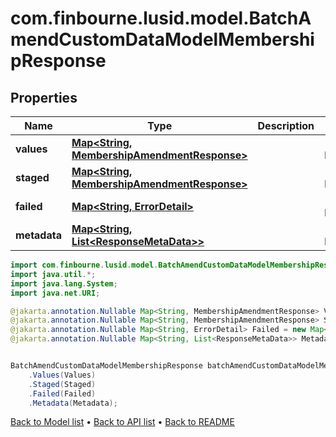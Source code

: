 # com.finbourne.lusid.model.BatchAmendCustomDataModelMembershipResponse

## Properties

Name | Type | Description | Notes
------------ | ------------- | ------------- | -------------
**values** | [**Map&lt;String, MembershipAmendmentResponse&gt;**](MembershipAmendmentResponse.md) |  | [optional] [default to Map<String, MembershipAmendmentResponse>]
**staged** | [**Map&lt;String, MembershipAmendmentResponse&gt;**](MembershipAmendmentResponse.md) |  | [optional] [default to Map<String, MembershipAmendmentResponse>]
**failed** | [**Map&lt;String, ErrorDetail&gt;**](ErrorDetail.md) |  | [optional] [default to Map<String, ErrorDetail>]
**metadata** | [**Map&lt;String, List&lt;ResponseMetaData&gt;&gt;**](List.md) |  | [optional] [default to Map<String, List<ResponseMetaData>>]

```java
import com.finbourne.lusid.model.BatchAmendCustomDataModelMembershipResponse;
import java.util.*;
import java.lang.System;
import java.net.URI;

@jakarta.annotation.Nullable Map<String, MembershipAmendmentResponse> Values = new Map<String, MembershipAmendmentResponse>();
@jakarta.annotation.Nullable Map<String, MembershipAmendmentResponse> Staged = new Map<String, MembershipAmendmentResponse>();
@jakarta.annotation.Nullable Map<String, ErrorDetail> Failed = new Map<String, ErrorDetail>();
@jakarta.annotation.Nullable Map<String, List<ResponseMetaData>> Metadata = new Map<String, List<ResponseMetaData>>();


BatchAmendCustomDataModelMembershipResponse batchAmendCustomDataModelMembershipResponseInstance = new BatchAmendCustomDataModelMembershipResponse()
    .Values(Values)
    .Staged(Staged)
    .Failed(Failed)
    .Metadata(Metadata);
```


[Back to Model list](../README.md#documentation-for-models) &#8226; [Back to API list](../README.md#documentation-for-api-endpoints) &#8226; [Back to README](../README.md)
